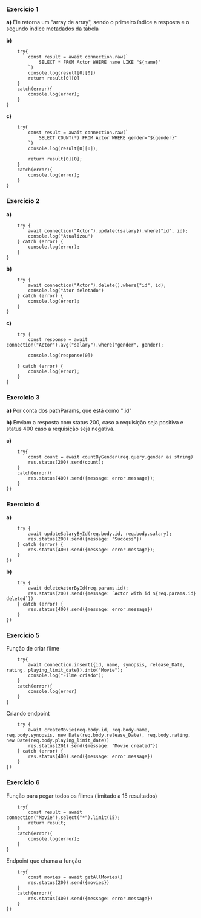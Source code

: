 ### Exercício 1
**a)** Ele retorna um "array de array", sendo o primeiro índice a resposta e o segundo índice metadados da tabela

**b)** 
```const searchActor = async (name: string): Promise<any> => {
    try{
        const result = await connection.raw(`
            SELECT * FROM Actor WHERE name LIKE "${name}"
        `)
        console.log(result[0][0])
        return result[0][0]
    }
    catch(error){
        console.log(error);
    }
}
```

**c)** 
```const countByGender = async(gender: string): Promise<any> =>{
    try{
        const result = await connection.raw(`
            SELECT COUNT(*) FROM Actor WHERE gender="${gender}"
        `)
        console.log(result[0][0]);

        return result[0][0];
    }
    catch(error){
        console.log(error);
    }
}
```

### Exercício 2
**a)**
```const updateSalaryById = async(id:string, salary: number): Promise<void> => {
    try {
        await connection("Actor").update({salary}).where("id", id);
        console.log("Atualizou")
    } catch (error) {
        console.log(error);
    }
}
```

**b)**
```const deleteActorById = async(id: string): Promise<void> => {
    try {
        await connection("Actor").delete().where("id", id);
        console.log("Ator deletado")
    } catch (error) {
        console.log(error);
    }
}
```

**c)**
```const getSalaryAverageByGender = async(gender: string): Promise<any> => {
    try {
        const response = await connection("Actor").avg("salary").where("gender", gender);

        console.log(response[0])

    } catch (error) {
        console.log(error);
    }
}
```

### Exercício 3
**a)** Por conta dos pathParams, que está como ":id"

**b)** Enviam a resposta com status 200, caso a requisição seja positiva e status 400 caso a requisição seja negativa.

**c)** 
```app.get("/actor", async(req: Request, res: Response)=>{
    try{
        const count = await countByGender(req.query.gender as string)
        res.status(200).send(count);
    }
    catch(error){
        res.status(400).send({message: error.message});
    }
})
```

### Exercício 4
**a)**
```app.post("/actor", async(req: Request, res: Response)=>{
    try {
        await updateSalaryById(req.body.id, req.body.salary);
        res.status(200).send({message: "Success"})
    } catch (error) {
        res.status(400).send({message: error.message});
    }
})
```

**b)**
```app.delete("/actor/:id", async(req: Request, res: Response)=>{
    try {
        await deleteActorById(req.params.id);
        res.status(200).send({message: `Actor with id ${req.params.id} deleted`})
    } catch (error) {
        res.status(400).send({message: error.message})
    }
})
```

### Exercício 5
Função de criar filme
```const createMovie = async(id: string, name: string, synopsis: string, release_Date: Date, rating: number, playing_limit_date: Date): Promise<void> =>{
    try{
        await connection.insert({id, name, synopsis, release_Date, rating, playing_limit_date}).into("Movie");
        console.log("Filme criado");
    }
    catch(error){
        console.log(error)
    }
}
```

Criando endpoint
```app.post("/movie", async(req: Request, res: Response)=>{
    try {
        await createMovie(req.body.id, req.body.name, req.body.synopsis, new Date(req.body.release_Date), req.body.rating, new Date(req.body.playing_limit_date))
        res.status(201).send({message: "Movie created"})
    } catch (error) {
        res.status(400).send({message: error.message})
    }
})
```

### Exercício 6
Função para pegar todos os filmes (limitado a 15 resultados)
```const getAllMovies = async(): Promise<any> =>{
    try{
        const result = await connection("Movie").select("*").limit(15);
        return result;
    }
    catch(error){
        console.log(error);
    }
}
```

Endpoint que chama a função
```app.get("/movie/all", async(req: Request, res: Response)=>{
    try{
        const movies = await getAllMovies()
        res.status(200).send({movies})
    }
    catch(error){
        res.status(400).send({message: error.message})
    }
})
```